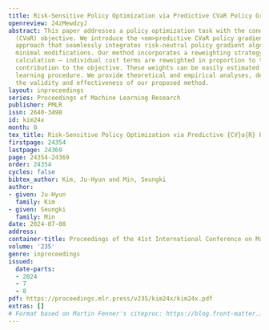 ```yaml
---
title: Risk-Sensitive Policy Optimization via Predictive CVaR Policy Gradient
openreview: 24zMewdzyJ
abstract: This paper addresses a policy optimization task with the conditional value-at-risk
  (CVaR) objective. We introduce the <em>predictive CVaR policy gradient</em>, a novel
  approach that seamlessly integrates risk-neutral policy gradient algorithms with
  minimal modifications. Our method incorporates a reweighting strategy in gradient
  calculation – individual cost terms are reweighted in proportion to their <em>predicted</em>
  contribution to the objective. These weights can be easily estimated through a separate
  learning procedure. We provide theoretical and empirical analyses, demonstrating
  the validity and effectiveness of our proposed method.
layout: inproceedings
series: Proceedings of Machine Learning Research
publisher: PMLR
issn: 2640-3498
id: kim24x
month: 0
tex_title: Risk-Sensitive Policy Optimization via Predictive {CV}a{R} Policy Gradient
firstpage: 24354
lastpage: 24369
page: 24354-24369
order: 24354
cycles: false
bibtex_author: Kim, Ju-Hyun and Min, Seungki
author:
- given: Ju-Hyun
  family: Kim
- given: Seungki
  family: Min
date: 2024-07-08
address:
container-title: Proceedings of the 41st International Conference on Machine Learning
volume: '235'
genre: inproceedings
issued:
  date-parts:
  - 2024
  - 7
  - 8
pdf: https://proceedings.mlr.press/v235/kim24x/kim24x.pdf
extras: []
# Format based on Martin Fenner's citeproc: https://blog.front-matter.io/posts/citeproc-yaml-for-bibliographies/
---
```

